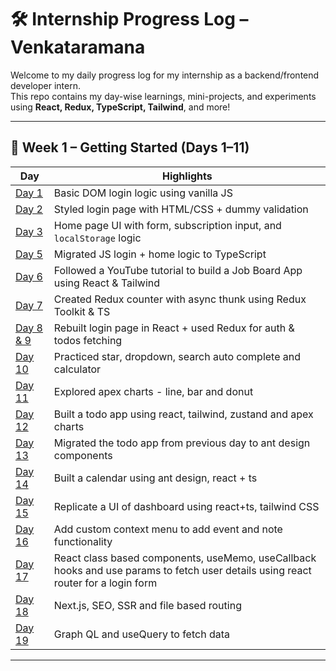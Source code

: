 # 🛠️ Internship Progress Log – Venkataramana

Welcome to my daily progress log for my internship as a backend/frontend developer intern.  
This repo contains my day-wise learnings, mini-projects, and experiments using **React, Redux, TypeScript, Tailwind**, and more!

---

## 📅 Week 1 – Getting Started (Days 1–11)

| Day | Highlights |
|-----|------------|
| [Day 1](./Intro) | Basic DOM login logic using vanilla JS |
| [Day 2](./day2) | Styled login page with HTML/CSS + dummy validation |
| [Day 3](./day3) | Home page UI with form, subscription input, and `localStorage` logic |
| [Day 5](./day5) | Migrated JS login + home logic to TypeScript |
| [Day 6](./day6) | Followed a YouTube tutorial to build a Job Board App using React & Tailwind |
| [Day 7](./day7) | Created Redux counter with async thunk using Redux Toolkit & TS |
| [Day 8 & 9](./day8&9) | Rebuilt login page in React + used Redux for auth & todos fetching |
| [Day 10](./day10/) | Practiced star, dropdown, search auto complete and calculator |
| [Day 11](./day11/) | Explored apex charts - line, bar and donut |
| [Day 12](./day12/) | Built a todo app using react, tailwind, zustand and apex charts |
| [Day 13](./day13/) | Migrated the todo app from previous day to ant design components | 
| [Day 14](./day14/) | Built a calendar using ant design, react + ts |
| [Day 15](./day15/) | Replicate a UI of dashboard using react+ts, tailwind CSS |
| [Day 16](./day16/) | Add custom context menu to add event and note functionality |
| [Day 17](./day17/) | React class based components, useMemo, useCallback hooks and use params to fetch user details using react router for a login form |
| [Day 18](./day18/) | Next.js, SEO, SSR and file based routing |
| [Day 19](./day19/) | Graph QL and useQuery to fetch data |

---
